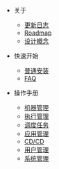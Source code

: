 * 关于
    * [更新日志](about/change-log.md)
    * [Roadmap](about/roadmap.md)
    * [设计概念](about/concepts.md)

* 快速开始
    * [普通安装](quickstart/install.md)
    * [FAQ](quickstart/faq.md)

* 操作手册
    * [机器管理](operator/machine.md)
    * [执行管理](operator/exec.md)
    * [调度任务](operator/scheduler.md)
    * [应用管理](operator/app.md)
    * [CD/CD](operator/ci-cd.md)
    * [用户管理](operator/user.md)
    * [系统管理](operator/system.md)

